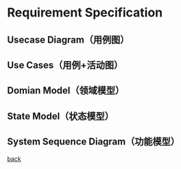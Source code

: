 # Requirement Specification

## Usecase Diagram（用例图）

## Use Cases（用例+活动图）

## Domian Model（领域模型）

## State Model（状态模型）

## System Sequence Diagram（功能模型）

[back](../)